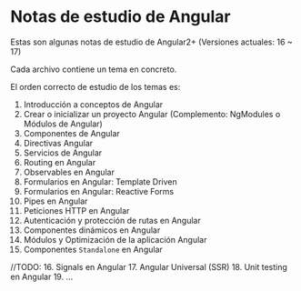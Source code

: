 # Notas de estudio de Angular
Estas son algunas notas de estudio de Angular2+ (Versiones actuales: 16 ~ 17)

Cada archivo contiene un tema en concreto.

El orden correcto de estudio de los temas es:
1. Introducción a conceptos de Angular
2. Crear o inicializar un proyecto Angular (Complemento: NgModules o Módulos de Angular)
3. Componentes de Angular
4. Directivas Angular
5. Servicios de Angular
6. Routing en Angular
7. Observables en Angular
8. Formularios en Angular: Template Driven
9. Formularios en Angular: Reactive Forms
10. Pipes en Angular
11. Peticiones HTTP en Angular
12. Autenticación y protección de rutas en Angular
13. Componentes dinámicos en Angular
14. Módulos y Optimización de la aplicación Angular 
15. Componentes `Standalone` en Angular
    
//TODO:
16. Signals en Angular
17. Angular Universal (SSR)
18. Unit testing en Angular
19. ...
